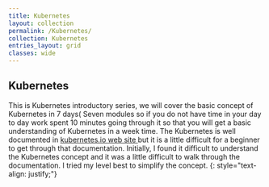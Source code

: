 ```yaml
---
title: Kubernetes
layout: collection
permalink: /Kubernetes/
collection: Kubernetes
entries_layout: grid
classes: wide
---
```

## Kubernetes

This is Kubernetes introductory series, we will cover the basic concept of Kubernetes in 7 days( Seven modules so if you do not have time in your day to day work spent 10 minutes going through it so that you will get a basic understanding of Kubernetes in a week time.  The Kubernetes is well documented in [kubernetes.io web site ](https://kubernetes.io/) but it is a little difficult for a beginner to get through that documentation. Initially, I found it difficult to understand the Kubernetes concept and it was a little difficult to walk through the documentation. I tried my level best to simplify the concept. 
{: style="text-align: justify;"}
